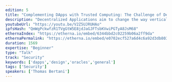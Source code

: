 ```yaml
---
edition: 5
title: "Complementing DApps with Trusted Computing: The Challenge of Designing Rock Solid Oracles"
description: "Decentralized Applications aim to change the way verticals across multiple industries work. An important element for this to happen is for smart contracts to access real-world data. Problem is, blockchain is a walled-garden and smart contracts cannot natively fetch data from the outside world. Blockchain oracles enable DApps to overcome this limitation. Designing such a tool is quite a challenge - elements such as security, decentralization and feasibility must be kept into consideration. Is blockchain a self-standing technology? Security-focused techniques such as Trusted Computing or ZKSnarks are being explored as a complementary technology enhancing the power of decentralized tools. How do those technologies complement each other? What’s the benefit for blockchain oracles to rely on both? And what’s the benefit for users?"
youtubeUrl: "https://youtu.be/V2Z5UJRUHAo"
ipfsHash: "QmWgPckwfzR1TVgGtW5E8jdJaGJFTsbKVwiPGTyA8JsM68"
ethernaIndex: "https://etherna.io/embed/6344bbd2c02259b06a2ff9da"
ethernaPermalink: "https://etherna.io/embed/e0702ecf527a6d4c6a92d3db80374e3bed45a0094e4a69fc97b1c4cae8f47e9c"
duration: 1569
expertise: "Beginner"
type: "Talk"
track: "Security"
keywords: ['dapps','design','oracles','general']
tags: ['Security']
speakers: ['Thomas Bertani']
---
```

